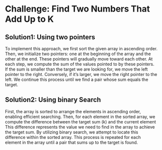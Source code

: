 # Challenge: Find Two Numbers That Add Up to K
## Solution1: Using two pointers
To implement this approach, we first sort the given array in ascending order. Then, we initialize two pointers: 
one at the beginning of the array and the other at the end. These pointers will gradually move toward each other. 
At each step, we compute the sum of the values pointed to by these pointers. 
If the sum is smaller than the target we are looking for, we move the left pointer to the right. Conversely, if it’s larger, we move the right pointer to the left. 
We continue this process until we find a pair whose sum equals the target.
## Solution2: Using binary Search
First, the array is sorted to arrange the elements in ascending order, enabling efficient searching. Then, for each element in the sorted array, we compute the difference between the target sum (k) and the current element 
 This difference represents the value we need to find in the array to achieve the target sum. By utilizing binary search, we attempt to locate this difference within the sorted array. This process is repeated for each element in the array until a pair that sums up to the target is found.
